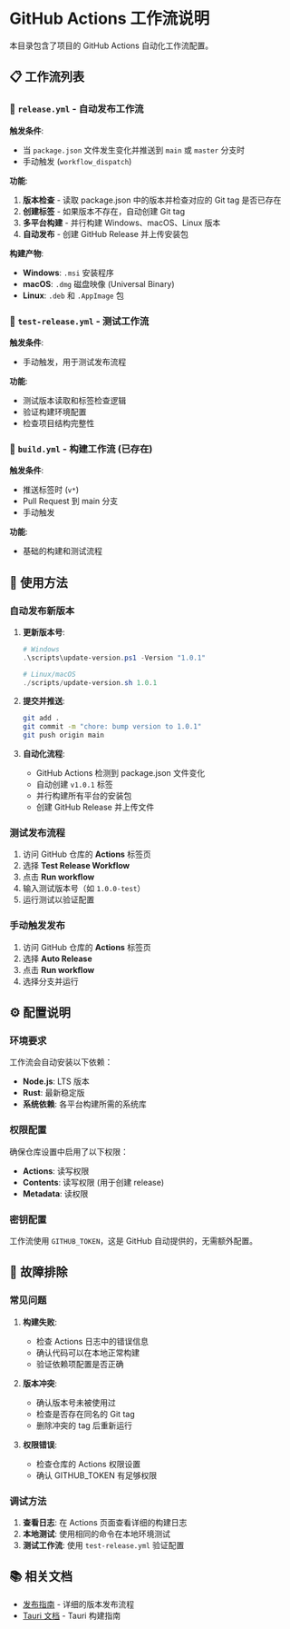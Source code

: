 # GitHub Actions 工作流说明

本目录包含了项目的 GitHub Actions 自动化工作流配置。

## 📋 工作流列表

### 🚀 `release.yml` - 自动发布工作流

**触发条件**:
- 当 `package.json` 文件发生变化并推送到 `main` 或 `master` 分支时
- 手动触发 (`workflow_dispatch`)

**功能**:
1. **版本检查** - 读取 package.json 中的版本并检查对应的 Git tag 是否已存在
2. **创建标签** - 如果版本不存在，自动创建 Git tag
3. **多平台构建** - 并行构建 Windows、macOS、Linux 版本
4. **自动发布** - 创建 GitHub Release 并上传安装包

**构建产物**:
- **Windows**: `.msi` 安装程序
- **macOS**: `.dmg` 磁盘映像 (Universal Binary)
- **Linux**: `.deb` 和 `.AppImage` 包

### 🧪 `test-release.yml` - 测试工作流

**触发条件**:
- 手动触发，用于测试发布流程

**功能**:
- 测试版本读取和标签检查逻辑
- 验证构建环境配置
- 检查项目结构完整性

### 🔨 `build.yml` - 构建工作流 (已存在)

**触发条件**:
- 推送标签时 (`v*`)
- Pull Request 到 main 分支
- 手动触发

**功能**:
- 基础的构建和测试流程

## 🔧 使用方法

### 自动发布新版本

1. **更新版本号**:
   ```powershell
   # Windows
   .\scripts\update-version.ps1 -Version "1.0.1"
   
   # Linux/macOS
   ./scripts/update-version.sh 1.0.1
   ```

2. **提交并推送**:
   ```bash
   git add .
   git commit -m "chore: bump version to 1.0.1"
   git push origin main
   ```

3. **自动化流程**:
   - GitHub Actions 检测到 package.json 文件变化
   - 自动创建 `v1.0.1` 标签
   - 并行构建所有平台的安装包
   - 创建 GitHub Release 并上传文件

### 测试发布流程

1. 访问 GitHub 仓库的 **Actions** 标签页
2. 选择 **Test Release Workflow**
3. 点击 **Run workflow**
4. 输入测试版本号（如 `1.0.0-test`）
5. 运行测试以验证配置

### 手动触发发布

1. 访问 GitHub 仓库的 **Actions** 标签页
2. 选择 **Auto Release**
3. 点击 **Run workflow**
4. 选择分支并运行

## ⚙️ 配置说明

### 环境要求

工作流会自动安装以下依赖：
- **Node.js**: LTS 版本
- **Rust**: 最新稳定版
- **系统依赖**: 各平台构建所需的系统库

### 权限配置

确保仓库设置中启用了以下权限：
- **Actions**: 读写权限
- **Contents**: 读写权限 (用于创建 release)
- **Metadata**: 读权限

### 密钥配置

工作流使用 `GITHUB_TOKEN`，这是 GitHub 自动提供的，无需额外配置。

## 🐛 故障排除

### 常见问题

1. **构建失败**:
   - 检查 Actions 日志中的错误信息
   - 确认代码可以在本地正常构建
   - 验证依赖项配置是否正确

2. **版本冲突**:
   - 确认版本号未被使用过
   - 检查是否存在同名的 Git tag
   - 删除冲突的 tag 后重新运行

3. **权限错误**:
   - 检查仓库的 Actions 权限设置
   - 确认 GITHUB_TOKEN 有足够权限

### 调试方法

1. **查看日志**: 在 Actions 页面查看详细的构建日志
2. **本地测试**: 使用相同的命令在本地环境测试
3. **测试工作流**: 使用 `test-release.yml` 验证配置

## 📚 相关文档

- [发布指南](../../RELEASE_GUIDE.md) - 详细的版本发布流程
- [Tauri 文档](https://tauri.app/v1/guides/building/) - Tauri 构建指南
